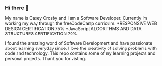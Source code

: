 ### Hi there 👋
My name is Casey Crosby and I am a Software Developer. Currently im working my way through the freeCodeCamp curriculm. 
*RESPONSIVE WEB DESIGN CERTIFICATION 75%
*JavaScript ALGORITHMS AND DATA STRUCTURES CERTIFICATION 70%

I found the amazing world of Software Development and have passionate about learning everyday since. I love the creativity of solving problems with code and technology.
This repo contains some of my learning projects and personal projects. Thank you for visting.
<!--
**CaseyCrosby/CaseyCrosby** is a ✨ _special_ ✨ repository because its `README.md` (this file) appears on your GitHub profile.

Here are some ideas to get you started:

- 🔭 I’m currently working on ...
- 🌱 I’m currently learning ...
- 👯 I’m looking to collaborate on ...
- 🤔 I’m looking for help with ...
- 💬 Ask me about ...
- 📫 How to reach me: ...
- 😄 Pronouns: ...
- ⚡ Fun fact: ...
-->
